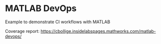 # MATLAB DevOps

Example to demonstrate CI workflows with MATLAB

Coverage report: <https://cbollige.insidelabspages.mathworks.com/matlab-devops/>